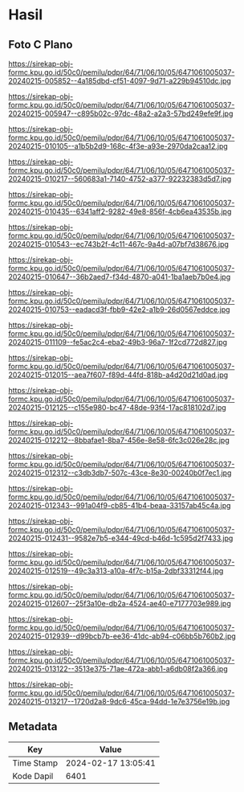 # Hasil

## Foto C Plano

https://sirekap-obj-formc.kpu.go.id/50c0/pemilu/pdpr/64/71/06/10/05/6471061005037-20240215-005852--4a185dbd-cf51-4097-9d71-a229b94510dc.jpg

https://sirekap-obj-formc.kpu.go.id/50c0/pemilu/pdpr/64/71/06/10/05/6471061005037-20240215-005947--c895b02c-97dc-48a2-a2a3-57bd249efe9f.jpg

https://sirekap-obj-formc.kpu.go.id/50c0/pemilu/pdpr/64/71/06/10/05/6471061005037-20240215-010105--a1b5b2d9-168c-4f3e-a93e-2970da2caa12.jpg

https://sirekap-obj-formc.kpu.go.id/50c0/pemilu/pdpr/64/71/06/10/05/6471061005037-20240215-010217--560683a1-7140-4752-a377-92232383d5d7.jpg

https://sirekap-obj-formc.kpu.go.id/50c0/pemilu/pdpr/64/71/06/10/05/6471061005037-20240215-010435--6341aff2-9282-49e8-856f-4cb6ea43535b.jpg

https://sirekap-obj-formc.kpu.go.id/50c0/pemilu/pdpr/64/71/06/10/05/6471061005037-20240215-010543--ec743b2f-4c11-467c-9a4d-a07bf7d38676.jpg

https://sirekap-obj-formc.kpu.go.id/50c0/pemilu/pdpr/64/71/06/10/05/6471061005037-20240215-010647--36b2aed7-f34d-4870-a041-1ba1aeb7b0e4.jpg

https://sirekap-obj-formc.kpu.go.id/50c0/pemilu/pdpr/64/71/06/10/05/6471061005037-20240215-010753--eadacd3f-fbb9-42e2-a1b9-26d0567eddce.jpg

https://sirekap-obj-formc.kpu.go.id/50c0/pemilu/pdpr/64/71/06/10/05/6471061005037-20240215-011109--fe5ac2c4-eba2-49b3-96a7-1f2cd772d827.jpg

https://sirekap-obj-formc.kpu.go.id/50c0/pemilu/pdpr/64/71/06/10/05/6471061005037-20240215-012015--aea7f607-f89d-44fd-818b-a4d20d21d0ad.jpg

https://sirekap-obj-formc.kpu.go.id/50c0/pemilu/pdpr/64/71/06/10/05/6471061005037-20240215-012125--c155e980-bc47-48de-93f4-17ac818102d7.jpg

https://sirekap-obj-formc.kpu.go.id/50c0/pemilu/pdpr/64/71/06/10/05/6471061005037-20240215-012212--8bbafae1-8ba7-456e-8e58-6fc3c026e28c.jpg

https://sirekap-obj-formc.kpu.go.id/50c0/pemilu/pdpr/64/71/06/10/05/6471061005037-20240215-012312--c3db3db7-507c-43ce-8e30-00240b0f7ec1.jpg

https://sirekap-obj-formc.kpu.go.id/50c0/pemilu/pdpr/64/71/06/10/05/6471061005037-20240215-012343--991a04f9-cb85-41b4-beaa-33157ab45c4a.jpg

https://sirekap-obj-formc.kpu.go.id/50c0/pemilu/pdpr/64/71/06/10/05/6471061005037-20240215-012431--9582e7b5-e344-49cd-b46d-1c595d2f7433.jpg

https://sirekap-obj-formc.kpu.go.id/50c0/pemilu/pdpr/64/71/06/10/05/6471061005037-20240215-012519--49c3a313-a10a-4f7c-b15a-2dbf33312f44.jpg

https://sirekap-obj-formc.kpu.go.id/50c0/pemilu/pdpr/64/71/06/10/05/6471061005037-20240215-012607--25f3a10e-db2a-4524-ae40-e7177703e989.jpg

https://sirekap-obj-formc.kpu.go.id/50c0/pemilu/pdpr/64/71/06/10/05/6471061005037-20240215-012939--d99bcb7b-ee36-41dc-ab94-c06bb5b760b2.jpg

https://sirekap-obj-formc.kpu.go.id/50c0/pemilu/pdpr/64/71/06/10/05/6471061005037-20240215-013122--3513e375-71ae-472a-abb1-a6db08f2a366.jpg

https://sirekap-obj-formc.kpu.go.id/50c0/pemilu/pdpr/64/71/06/10/05/6471061005037-20240215-013217--1720d2a8-9dc6-45ca-94dd-1e7e3756e19b.jpg


## Metadata

| Key        | Value               |
| ---------- | ------------------- |
| Time Stamp | 2024-02-17 13:05:41 |
| Kode Dapil | 6401                |



